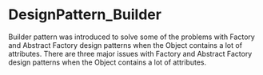# DesignPattern_Builder
Builder pattern was introduced to solve some of the problems with Factory and Abstract Factory design patterns when the Object contains a lot of attributes. There are three major issues with Factory and Abstract Factory design patterns when the Object contains a lot of attributes.
